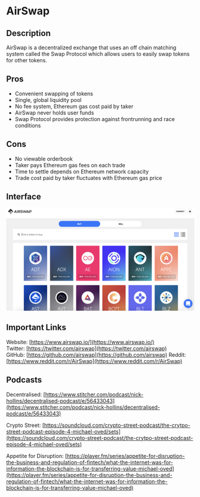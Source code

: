 # AirSwap

## Description

AirSwap is a decentralized exchange that uses an off chain matching system called the Swap Protocol which allows users to easily swap tokens for other tokens.

## Pros

* Convenient swapping of tokens 
* Single, global liquidity pool
* No fee system, Ethereum gas cost paid by taker
* AirSwap never holds user funds
* Swap Protocol provides protection against frontrunning and race conditions

## Cons

* No viewable orderbook
* Taker pays Ethereum gas fees on each trade
* Time to settle depends on Ethereum network capacity
* Trade cost paid by taker fluctuates with Ethereum gas price

## Interface

![](../../../.gitbook/assets/airswap_interface.png)

## Important Links

Website: [https://www.airswap.io/](https://www.airswap.io/)  
Twitter: [https://twitter.com/airswap](https://twitter.com/airswap)  
GitHub: [https://github.com/airswap](https://github.com/airswap) Reddit: [https://www.reddit.com/r/AirSwap](https://www.reddit.com/r/AirSwap)

## Podcasts

Decentralised: [https://www.stitcher.com/podcast/nick-hollins/decentralised-podcast/e/56433043](https://www.stitcher.com/podcast/nick-hollins/decentralised-podcast/e/56433043)

Crypto Street: [https://soundcloud.com/crypto-street-podcast/the-crytpo-street-podcast-episode-4-michael-oved/sets](https://soundcloud.com/crypto-street-podcast/the-crytpo-street-podcast-episode-4-michael-oved/sets)

Appetite for Disruption: [https://player.fm/series/appetite-for-disruption-the-business-and-regulation-of-fintech/what-the-internet-was-for-information-the-blockchain-is-for-transferring-value-michael-oved](https://player.fm/series/appetite-for-disruption-the-business-and-regulation-of-fintech/what-the-internet-was-for-information-the-blockchain-is-for-transferring-value-michael-oved)

